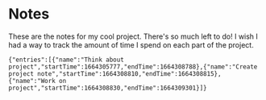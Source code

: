 # Notes
These are the notes for my cool project. There's so much left to do! I wish I had a way to track the amount of time I spend on each part of the project.

```simple-time-tracker
{"entries":[{"name":"Think about project","startTime":1664305777,"endTime":1664308788},{"name":"Create project note","startTime":1664308810,"endTime":1664308815},{"name":"Work on project","startTime":1664308830,"endTime":1664309301}]}
```
